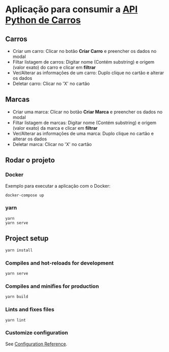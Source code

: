 # Aplicação para consumir a [API Python de Carros](https://github.com/williamsumida/cars-python-api)
## Carros
- Criar um carro: Clicar no botão __Criar Carro__ e preencher os dados no modal
- Filtar listagem de carros: Digitar nome (Contém substring) e origem (valor exato) do carro e clicar em __filtrar__
- Ver/Alterar as informações de um carro: Duplo clique no cartão e alterar os dados
- Deletar carro: Clicar no 'X' no cartão 

## Marcas
- Criar uma marca: Clicar no botão __Criar Marca__ e preencher os dados no modal
- Filtar listagem de marcas: Digitar nome (Contém substring) e origem (valor exato) da marca e clicar em __filtrar__
- Ver/Alterar as informações de uma marca: Duplo clique no cartão e alterar os dados
- Deletar marca: Clicar no 'X' no cartão 

## Rodar o projeto
### Docker
Exemplo para executar a aplicação com o Docker:
```
docker-compose up
```

### yarn
```
yarn
yarn serve
```


## Project setup
```
yarn install
```

### Compiles and hot-reloads for development
```
yarn serve
```

### Compiles and minifies for production
```
yarn build
```

### Lints and fixes files
```
yarn lint
```

### Customize configuration
See [Configuration Reference](https://cli.vuejs.org/config/).
